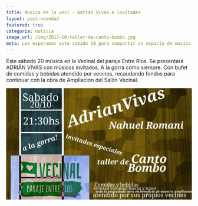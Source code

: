 ```yaml
---
title: Musica en la veci - Adrián Vivas e invitades
layout: post-novedad
featured: true
categoria: noticia
image_url: /img/2017-10-taller-de-canto-bombo.jpg
meta: Les esperamos este sabado 20 para compartir un espacio de musica para seguir ampliandonos
--- 
```


Este sábado 20 música en la Vecinal del paraje Entre Ríos. Se presentará ADRIÁN VIVAS con músicos invitados. A la gorra como siempre. Con bufet de comidas y bebidas atendido por vecinos, recaudando fondos para continuar con la obra de Ampliación del Salón Vecinal.

<div style="position: relative;">
	<div class="gallery col-3">

<a style="width: 100%;" href="/img/2017-10-taller-de-canto-bombo.jpg" data-fancybox="images" data-srcset="/img/2017-10-taller-de-canto-bombo.jpg" class="item-gallery">
<img src="/img/2017-10-taller-de-canto-bombo.jpg" />
</a>

</div>
</div>
